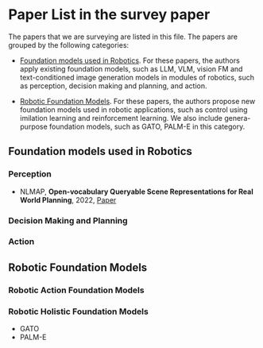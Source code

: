 # Paper List in the survey paper
The papers that we are surveying are listed in this file. The papers are grouped by the following categories:
- [Foundation models used in Robotics](#foundation-models-used-in-robotics). For these papers, the authors apply existing foundation models, such as LLM, VLM, vision FM and text-conditioned image generation models in modules of robotics, such as perception, decision making and planning, and action.

- [Robotic Foundation Models](#robotic-foundation-models). For these papers, the authors propose new foundation models used in robotic applications, such as control using imilation learning and reinforcement learning. We also include genera-purpose foundation models, such as GATO, PALM-E in this category.

## Foundation models used in Robotics

### Perception

- NLMAP, **Open-vocabulary Queryable Scene Representations for Real World Planning**, 2022, [Paper](https://arxiv.org/pdf/2209.09874.pdf)

### Decision Making and Planning

### Action


## Robotic Foundation Models

### Robotic Action Foundation Models

### Robotic Holistic Foundation Models
- GATO
- PALM-E

